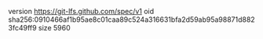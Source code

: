 version https://git-lfs.github.com/spec/v1
oid sha256:0910466af1b95ae8c01caa89c524a316631bfa2d59ab95a98871d8823fc49ff9
size 5960
